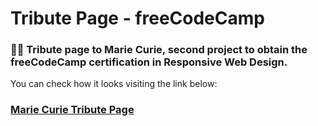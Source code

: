 
<h1>Tribute Page - freeCodeCamp <br/></h1>

<h3>👨‍💻 Tribute page to Marie Curie, second project to obtain the freeCodeCamp certification in Responsive Web Design.</h3>


<p>You can check how it looks visiting the link below:</p>

<h3><a href="https://mariecurie-codingisads.netlify.app" target="_blank">Marie Curie Tribute Page</a></h3>
